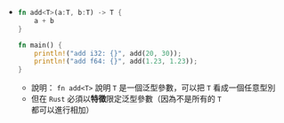 - ```rust
  fn add<T>(a:T, b:T) -> T {
      a + b
  }
  
  fn main() {
      println!("add i32: {}", add(20, 30));
      println!("add f64: {}", add(1.23, 1.23));
  }
  ```
	- 說明：
	  `fn add<T>` 說明 `T` 是一個泛型參數，可以把 `T` 看成一個任意型別
	- 但在 `Rust` 必須以**特徵**限定泛型參數（因為不是所有的 `T` 都可以進行相加）